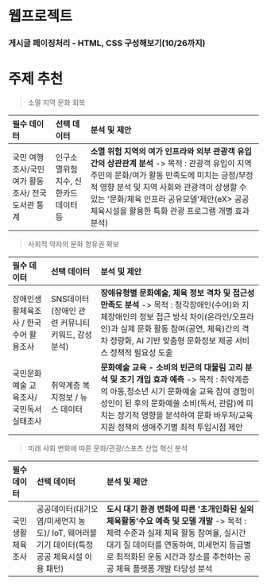 # 웹프로젝트
### 게시글 페이징처리 - HTML, CSS 구성해보기(10/26까지)

# 주제 추천
> 소멸 지역 문화 회복


|필수 데이터|선택 데이터|분석 및 제안
|:-|:-|:-|
|국민 여행 조사/국민 여가 활동 조사/ 전국 도서관 통계|인구소멸위험지수, 신한카드 데이터 등|**소멸 위험 지역의 여가 인프라와 외부 관광객 유입간의 상관관계 분석** -> 목적 : 관광객 유입이 지역 주민의 문화/여가 활동 만족도에 미치는 긍정/부정적 영향 분석 및 지역 사회와 관광객이 상생할 수 있는 '문화/체육 인프라 공유모델'제안(eX> 공공 체육시설을 활용한 특화 관광 프로그램 개별 효과 분석)


> 사회적 약자의 문화 항유권 확보

|필수 데이터|선택 데이터|분석 및 제안
|:-|:-|:-|
|장애인생활체육조사 / 한국수어 활용조사| SNS데이터(장애인 관련 커뮤니티 키워드, 감성 분석)| **장애유형별 문화예술, 체육 정보 격차 및 접근성 만족도 분석** -> 목적 : 청각장애인(수어)와 지체장애인의 정보 접근 방식 차이(온라인/오프라인)과 실제 문화 활동 참여(공연, 체육)간의 격차 정량화, AI 기반 맞춤형 문화정보 제공 서비스 정책적 필요성 도출
|국민문화예술 교육조사/국민독서 실태조사| 취약계층 복지정보 / 뉴스 데이터 | **문화예술 교육 - 소비의 빈곤의 대물림 고리 분석 및 조기  개입 효과 예측** -> 목적 : 취약계층의 아동,청소년 시기 문화예술 교육 참여 경험이 성인이 된 후의 문화예쑬 소비(독서, 관람)에 미치는 장기적 영향을 분석하여 문화 바우처/교육 지원 정책의 생애주기별 최적 투입시점 제안


> 미래 사회 변화에 따른 문화/관광/스포츠 산업 혁신 분석

|필수 데이터|선택 데이터|분석 및 제안
|:-|:-|:-|
|국민 생활체육 조사 | 공공데이터(대기오염/미세먼지 농도)/ IoT, 웨어러블 기기 데이터(특정 공공 체육시설 이용 패턴)| **도시 대기 환경 변화에 따른 '초개인화된 실외 체육활동'수요 예측 및 모델 개발** -> 목적 : 체력 수준과 실제 체육 활동 참여율, 실시간 대기 질 데이터를 연동하여, 미세먼지 등급별로 최적화된 운동 시간과 장소를 추천하는 공공 체육 플랫폼 개발 타당성 분석
